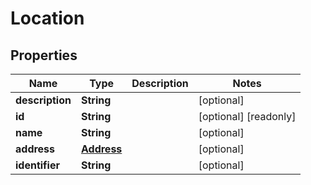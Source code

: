 

# Location


## Properties

| Name | Type | Description | Notes |
|------------ | ------------- | ------------- | -------------|
|**description** | **String** |  |  [optional] |
|**id** | **String** |  |  [optional] [readonly] |
|**name** | **String** |  |  [optional] |
|**address** | [**Address**](Address.md) |  |  [optional] |
|**identifier** | **String** |  |  [optional] |



